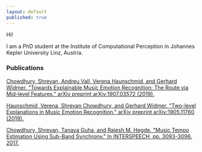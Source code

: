 ```yaml
---
layout: default
published: true
---
```

Hi!

I am a PhD student at the Institute of Computational Perception in Johannes Kepler University Linz, Austria.

### Publications

[Chowdhury, Shreyan, Andreu Vall, Verena Haunschmid, and Gerhard Widmer. "Towards Explainable Music Emotion Recognition: The Route via Mid-level Features." arXiv preprint arXiv:1907.03572 (2019).](https://arxiv.org/abs/1907.03572)

[Haunschmid, Verena, Shreyan Chowdhury, and Gerhard Widmer. "Two-level Explanations in Music Emotion Recognition." arXiv preprint arXiv:1905.11760 (2019).](https://arxiv.org/abs/1905.11760)

[Chowdhury, Shreyan, Tanaya Guha, and Rajesh M. Hegde. "Music Tempo Estimation Using Sub-Band Synchrony." In INTERSPEECH, pp. 3093-3096. 2017.](https://www.isca-speech.org/archive/Interspeech_2017/pdfs/1000.PDF)


